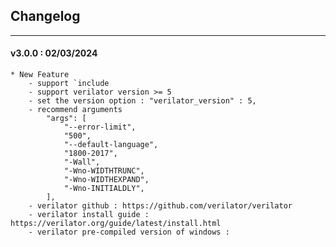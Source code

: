 ## Changelog
***

#### v3.0.0 : 02/03/2024

	* New Feature
		- support `include
		- support verilator version >= 5
		- set the version option : "verilator_version" : 5,
		- recommend arguments
			"args": [
				"--error-limit",
				"500",
				"--default-language",
				"1800-2017",
				"-Wall",
				"-Wno-WIDTHTRUNC",
				"-Wno-WIDTHEXPAND",
				"-Wno-INITIALDLY",
			],
		- verilator github : https://github.com/verilator/verilator
		- verilator install guide : https://verilator.org/guide/latest/install.html
		- verilator pre-compiled version of windows : 
